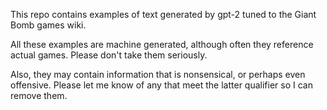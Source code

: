 This repo contains examples of text generated by gpt-2 tuned to the Giant Bomb games wiki.

All these examples are machine generated, although often they reference actual games. Please don't take them seriously.

Also, they may contain information that is nonsensical, or perhaps even offensive. Please let me know of any that meet the latter qualifier so I can remove them.
